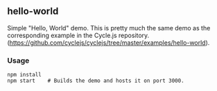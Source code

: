 ## hello-world

Simple "Hello, World" demo. This is pretty much the same demo as the corresponding
example in the Cycle.js repository. (https://github.com/cyclejs/cyclejs/tree/master/examples/hello-world).

### Usage

```
npm install
npm start    # Builds the demo and hosts it on port 3000.
```
